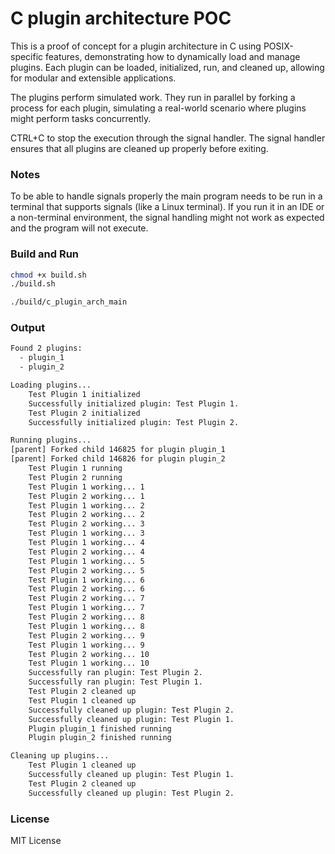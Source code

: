 # C plugin architecture POC

This is a proof of concept for a plugin architecture in C using POSIX-specific features, demonstrating how to dynamically load and manage plugins.
Each plugin can be loaded, initialized, run, and cleaned up, allowing for modular and extensible applications.

The plugins perform simulated work. They run in parallel by forking a process for each plugin, simulating a real-world scenario where plugins might perform tasks concurrently.

CTRL+C to stop the execution through the signal handler. The signal handler ensures that all plugins are cleaned up properly before exiting.

### Notes
To be able to handle signals properly the main program needs to be run in a terminal that supports signals (like a Linux terminal). If you run it in an IDE or a non-terminal environment, the signal handling might not work as expected and the program will not execute.

### Build and Run
```bash
chmod +x build.sh
./build.sh

./build/c_plugin_arch_main
```

### Output
```bash
Found 2 plugins:
  - plugin_1
  - plugin_2

Loading plugins...
	Test Plugin 1 initialized
	Successfully initialized plugin: Test Plugin 1.
	Test Plugin 2 initialized
	Successfully initialized plugin: Test Plugin 2.

Running plugins...
[parent] Forked child 146825 for plugin plugin_1
[parent] Forked child 146826 for plugin plugin_2
	Test Plugin 1 running
	Test Plugin 2 running
	Test Plugin 1 working... 1
	Test Plugin 2 working... 1
	Test Plugin 1 working... 2
	Test Plugin 2 working... 2
	Test Plugin 2 working... 3
	Test Plugin 1 working... 3
	Test Plugin 1 working... 4
	Test Plugin 2 working... 4
	Test Plugin 1 working... 5
	Test Plugin 2 working... 5
	Test Plugin 1 working... 6
	Test Plugin 2 working... 6
	Test Plugin 2 working... 7
	Test Plugin 1 working... 7
	Test Plugin 2 working... 8
	Test Plugin 1 working... 8
	Test Plugin 2 working... 9
	Test Plugin 1 working... 9
	Test Plugin 2 working... 10
	Test Plugin 1 working... 10
	Successfully ran plugin: Test Plugin 2.
	Successfully ran plugin: Test Plugin 1.
	Test Plugin 2 cleaned up
	Test Plugin 1 cleaned up
	Successfully cleaned up plugin: Test Plugin 2.
	Successfully cleaned up plugin: Test Plugin 1.
	Plugin plugin_1 finished running
	Plugin plugin_2 finished running

Cleaning up plugins...
	Test Plugin 1 cleaned up
	Successfully cleaned up plugin: Test Plugin 1.
	Test Plugin 2 cleaned up
	Successfully cleaned up plugin: Test Plugin 2.
```

### License
MIT License
